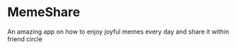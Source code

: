 # MemeShare
An amazing app on how to enjoy joyful memes every day and share it within friend circle
